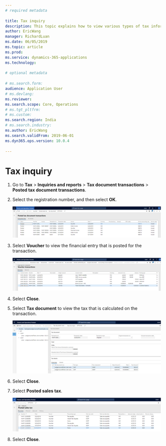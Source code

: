 ```yaml
---
# required metadata

title: Tax inquiry
description: This topic explains how to view various types of tax information.
author: EricWang
manager: RichardLuan
ms.date: 06/05/2019
ms.topic: article
ms.prod: 
ms.service: dynamics-365-applications
ms.technology: 

# optional metadata

# ms.search.form: 
audience: Application User
# ms.devlang: 
ms.reviewer: 
ms.search.scope: Core, Operations
# ms.tgt_pltfrm: 
# ms.custom: 
ms.search.region: India
# ms.search.industry: 
ms.author: EricWang
ms.search.validFrom: 2019-06-01
ms.dyn365.ops.version: 10.0.4

---
```


# Tax inquiry

1. Go to **Tax** \> **Inquiries and reports** \> **Tax document transactions** \> **Posted tax document transactions**.
2. Select the registration number, and then select **OK**.

    ![Posted tax document transactions page](media/Capture2019052111.PNG)

3. Select **Voucher** to view the financial entry that is posted for the transaction.

    ![Voucher transactions page](media/Capture2019052112.PNG)

4. Select **Close**.
5. Select **Tax document** to view the tax that is calculated on the transaction.

    ![Tax document page](media/Capture2019052113.PNG)

6. Select **Close**.
7. Select **Posted sales tax**.

    ![Posted sales tax page](media/Capture2019052114.PNG)

8. Select **Close**.
